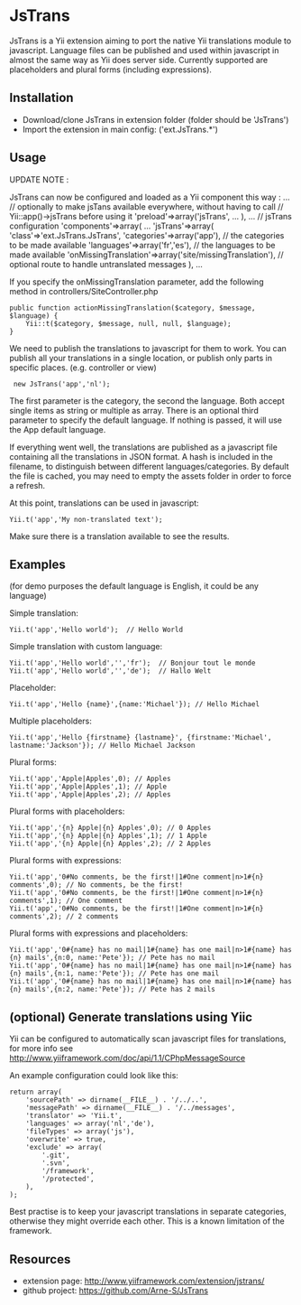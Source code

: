 JsTrans
=============

JsTrans is a Yii extension aiming to port the native Yii translations module to javascript. Language files can be published
and used within javascript in almost the same way as Yii does server side.
Currently supported are placeholders and plural forms (including expressions).


Installation
-----------
* Download/clone JsTrans in extension folder (folder should be 'JsTrans') 
* Import the extension in main config: ('ext.JsTrans.*')


Usage
-----------

UPDATE NOTE : 

JsTrans can now be configured and loaded as a Yii component this way :
	 ...
	 // optionally to make jsTans available everywhere, without having to call 
	 // Yii::app()->jsTrans before using it
	 'preload'=>array('jsTrans', ... ), 
	 ... 
	 // jsTrans configuration
	 'components'=>array(
		...
		'jsTrans'=>array( 
			'class'=>'ext.JsTrans.JsTrans', 
			'categories'=>array('app'), // the categories to be made available 
			'languages'=>array('fr','es'), // the languages to be made available
			'onMissingTranslation'=>array('site/missingTranslation'), // optional route to handle untranslated messages
		), 
		...

If you specify the onMissingTranslation parameter, add the following method in controllers/SiteController.php 

	public function actionMissingTranslation($category, $message, $language) {
		Yii::t($category, $message, null, null, $language);
	}
	
We need to publish the translations to javascript for them to work. You can publish all your translations in a single
location, or publish only parts in specific places. (e.g. controller or view)

     new JsTrans('app','nl');

The first parameter is the category, the second the language. Both accept single items as string or multiple as array.
There is an optional third parameter to specify the default language. If nothing is passed, it will use the App default language.

If everything went well, the translations are published as a javascript file containing all the translations in JSON format.
A hash is included in the filename, to distinguish between different languages/categories. By default the file is cached, you
may need to empty the assets folder in order to force a refresh.

At this point, translations can be used in javascript:

    Yii.t('app','My non-translated text');

Make sure there is a translation available to see the results.


Examples
-----------
(for demo purposes the default language is English, it could be any language)

Simple translation:

    Yii.t('app','Hello world');  // Hello World

Simple translation with custom language:

    Yii.t('app','Hello world','','fr');  // Bonjour tout le monde
    Yii.t('app','Hello world','','de');  // Hallo Welt

Placeholder:

    Yii.t('app','Hello {name}',{name:'Michael'}); // Hello Michael

Multiple placeholders:

    Yii.t('app','Hello {firstname} {lastname}', {firstname:'Michael', lastname:'Jackson'}); // Hello Michael Jackson

Plural forms:

    Yii.t('app','Apple|Apples',0); // Apples
    Yii.t('app','Apple|Apples',1); // Apple
    Yii.t('app','Apple|Apples',2); // Apples

Plural forms with placeholders:

    Yii.t('app','{n} Apple|{n} Apples',0); // 0 Apples
    Yii.t('app','{n} Apple|{n} Apples',1); // 1 Apple
    Yii.t('app','{n} Apple|{n} Apples',2); // 2 Apples

Plural forms with expressions:

    Yii.t('app','0#No comments, be the first!|1#One comment|n>1#{n} comments',0); // No comments, be the first!
    Yii.t('app','0#No comments, be the first!|1#One comment|n>1#{n} comments',1); // One comment
    Yii.t('app','0#No comments, be the first!|1#One comment|n>1#{n} comments',2); // 2 comments


Plural forms with expressions and placeholders:

    Yii.t('app','0#{name} has no mail|1#{name} has one mail|n>1#{name} has {n} mails',{n:0, name:'Pete'}); // Pete has no mail
    Yii.t('app','0#{name} has no mail|1#{name} has one mail|n>1#{name} has {n} mails',{n:1, name:'Pete'}); // Pete has one mail
    Yii.t('app','0#{name} has no mail|1#{name} has one mail|n>1#{name} has {n} mails',{n:2, name:'Pete'}); // Pete has 2 mails


(optional) Generate translations using Yiic
-----------

Yii can be configured to automatically scan javascript files for translations, for more info see
http://www.yiiframework.com/doc/api/1.1/CPhpMessageSource 

An example configuration could look like this:

    return array(
        'sourcePath' => dirname(__FILE__) . '/../..',
        'messagePath' => dirname(__FILE__) . '/../messages',
        'translator' => 'Yii.t',
        'languages' => array('nl','de'),
        'fileTypes' => array('js'),
        'overwrite' => true,
        'exclude' => array(
            '.git',
            '.svn',
            '/framework',
            '/protected',
        ),
    );

Best practise is to keep your javascript translations in separate categories, otherwise they might override each other.
This is a known limitation of the framework.

Resources
-----------
* extension page: http://www.yiiframework.com/extension/jstrans/
* github project: https://github.com/Arne-S/JsTrans


